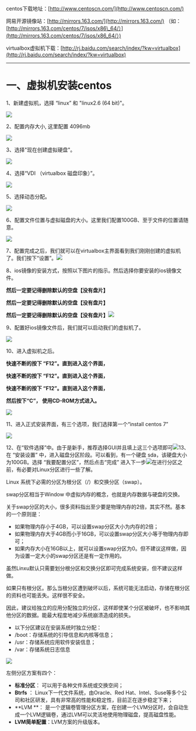 centos下载地址：[http://www.centoscn.com/](http://www.centoscn.com/)

网易开源镜像站：[http://mirrors.163.com/](http://mirrors.163.com/)  （如：[http://mirrors.163.com/centos/7/isos/x86\_64/）](http://mirrors.163.com/centos/7/isos/x86_64/）)

virtualbox虚拟机下载：[http://rj.baidu.com/search/index/?kw=virtualbox](http://rj.baidu.com/search/index/?kw=virtualbox)

---

# 一、虚拟机安装centos

1、新建虚拟机，选择 “linux” 和 "linux2.6 \(64 bit\)"。

![](/assets/xunijiaasdasd.png)

2、配置内存大小, 这里配置 4096mb

![](/assets/xuniji131.png)

3、选择"现在创建虚拟硬盘"。

![](/assets/xunijilllzzz.png)

4、选择“VDI （virtualbox 磁盘印象）”。

![](/assets/xuniji777.png)

5、选择动态分配。

![](/assets/xuniji55454.png)

6、配置文件位置与虚拟磁盘的大小。这里我们配置100GB、至于文件的位置请随意。

![](/assets/xuniji1521545484.png)

7、配置完成之后，我们就可以在virtualbox主界面看到我们刚刚创建的虚拟机了。我们按下“设置”。![](/assets/xuajsidiasd.png)

8、ios镜像的安装方式，按照以下图片的指示。然后选择你要安装的ios镜像文件。

**然后一定要记得删除默认的空盘【没有盘片】**

**然后一定要记得删除默认的空盘【没有盘片】**

**然后一定要记得删除默认的空盘【没有盘片】**![](/assets/e30f311b-4558-4b18-8b1e-bb12a4bfb51e.png)

9、配置好ios镜像文件后，我们就可以启动我们的虚拟机了。

![](/assets/7b2154f9-8f62-44d3-a727-166791561a0e.png)

10、进入虚拟机之后。

**快速不断的按下 “F12”。直到进入这个界面，**

**快速不断的按下 “F12”。直到进入这个界面，**

**快速不断的按下 “F12”。直到进入这个界面，**

**然后按下“C”， 使用CD-ROM方式进入。**

![](/assets/7dad3405-552c-4672-b1d8-5c901ef0873c.png)

11、进入正式安装界面，有三个选项，我们选择第一个“install centos 7”

![](/assets/41b2b33f-de2f-4724-8b96-55cd51b17b60.png)

12、在“软件选择”中。由于是新手，推荐选择GUI并且填上这三个选项即可![](/assets/9289b820-444b-43ba-8e36-e1973a4ec0c0.png)13、在 “安装设置” 中，进入磁盘分区阶段。可以看到，有一个硬盘 sda，该硬盘大小为100GB。选择 “我要配置分区”，然后点击“完成” 进入下一步![](/assets/7c992ac5-d179-4178-b363-77271c068e7a.png)在进行分区之前，有必要对Linux分区进行一些了解。

Linux 系统下必需的分区为根分区（/）和交换分区（swap）。

swap分区相当于Window 中虚拟内存的概念，也就是内存数据与硬盘的交换。

关于swap分区的大小，很多资料指出至少要是物理内存的2倍，其实不然。基本的一个原则是：

* 如果物理内存小于4GB，可以设置swap分区大小为内存的2倍；
* 如果物理内存大于4GB而小于16GB，可以设置swap分区大小等于物理内存即可；
* 如果内存大小在16GB以上，就可以设置swap分区为0。但不建议这样做，因为设置一定大小的swap分区还是有一定作用的。



虽然Linxu默认只需要划分根分区和交换分区即可完成系统安装，但不建议这样做。

如果只有根分区。那么当根分区遭到破坏以后，系统可能无法启动，存储在根分区的资料也可能丢失。这样很不安全。

因此，建议给独立的应用分配独立的分区，这样即使某个分区被破坏，也不影响其他分区的数据。能最大程度地减少系统崩溃造成的损失。

* 以下分区建议在安装系统时独立分配：
* /boot：存储系统的引导信息和内核等信息；
* /usr：存储系统应用软件安装信息；
* /var：存储系统日志信息

![](/assets/aacb0391-5596-4e65-840f-c978aefe2fb7.png)

左侧分区方案有四个：

* **标准分区**： 可以用于各种文件系统或交换空间；
* **Btrfs** ： Linux下一代文件系统，由Oracle、Red Hat、Intel、Suse等多个公司和社区研发，具有非常高的性能和稳定性，目前正在逐步稳定下来；
* **LVM **： 是一个逻辑卷管理分区方案，在创建一个LVM分区时，会自动生成一个LVM逻辑卷，通过LVM可以灵活地使用物理磁盘，提高磁盘性能。
* **LVM简单配置**：LVM方案的升级版本。





